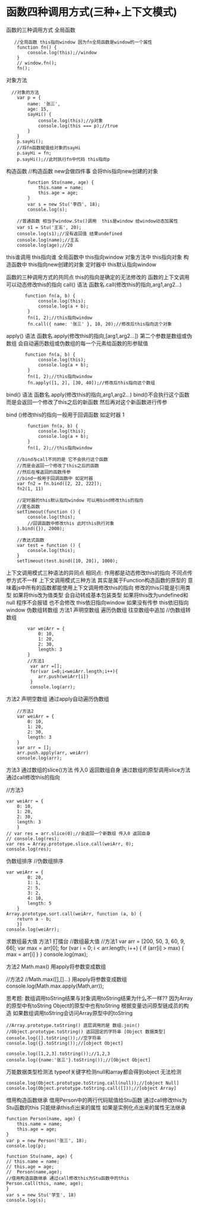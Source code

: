 # 函数四种调用方式(三种+上下文模式)

函数的三种调用方式
全局函数


       //全局函数 this指向window 因为fn全局函数是window的一个属性
        function fn() {
            console.log(this);//window
        }
        // window.fn();
        fn();

对象方法


      //对象的方法
        var p = {
            name: '张三',
            age: 15,
            sayHi() {
                console.log(this);//p对象
                console.log(this === p);//true
            }
        }
        p.sayHi();
        //将fn函数赋值给对象的sayHi
        p.sayHi = fn;
        p.sayHi();//此时执行fn中代码 this指向p

构造函数
       //构造函数 new会做四件事 会将this指向new创建的对象

```
        function Stu(name, age) {
            this.name = name;
            this.age = age;
        }
        var s = new Stu('李四', 18);
        console.log(s);
```



        //普通函数 相当于window.Stu()调用  this是window 给window动态加属性
        var s1 = Stu('王五', 20);
        console.log(s1);//没有返回值 结果undefined
        console.log(name);//王五
        console.log(age);//20

this谁调用 this指向谁
全局函数中 this指向window
对象方法中 this指向对象
构造函数中 this指向new创建的对象
定时器中 this默认指向window

函数的三种调用方式的共同点
this的指向是确定的无法修改的
函数的上下文调用
可以动态修改this的指向
call()
语法 函数名.call(修改this的指向,arg1,arg2...)

```
       function fn(a, b) {
            console.log(this);
            console.log(a + b);
        }
        fn(1, 2);//this指向window
        fn.call({ name: '张三' }, 10, 20);//修改后this指向这个对象
```

apply()
语法 函数名.apply(修改this的指向,[arg1,arg2...])
第二个参数是数组或伪数组 会自动遍历数组或伪数组的每一个元素给函数的形参赋值

```
       function fn(a, b) {
            console.log(this);
            console.log(a + b);
        }
        fn(1, 2);//this指向window
        fn.apply([1, 2], [30, 40]);//修改后this指向这个数组 
```

bind()
语法 函数名.apply(修改this的指向,arg1,arg2...)
bind()不会执行这个函数 而是会返回一个修改了this之后的新函数 然后再对这个新函数进行传参

  bind ()修改this的指向一般用于回调函数 如定时器
1

```
		function fn(a, b) {
            console.log(this);
            console.log(a + b);
        }
        fn(1, 2);//this指向window
```



        //bind与call不同的是 它不会执行这个函数 
        //而是会返回一个修改了this之后的函数
        //然后在堆返回的函数传参
        //bind一般用于回调函数中 如定时器
        var fn2 = fn.bind([2, 22, 222]);
        fn2(1, 11)
    
        //定时器的this默认指向window 可以用bind修改this的指向
        //匿名函数
        setTimeout(function () {
            console.log(this);
            //回调函数中修改this 此时this执行对象      
        }.bind({}), 2000);
    
        //表达式函数
        var test = function () {
            console.log(this);
        }
        setTimeout(test.bind([10, 20]), 1000);

上下文调用模式三种语法的异同点
相同点: 作用都是动态修改this的指向
不同点传参方式不一样
上下文调用模式三种方法 其实是属于Function构造函数的原型的 意味着js中所有的函数都能使用上下文调用修改this的指向
修改的this只能是引用类型
如果将this改为值类型 会自动转成基本包装类型
如果将this改为undefined和null 程序不会报错 也不会修改 this依旧指向window
如果没有传参 this依旧指向window
伪数组转数组
方法1 声明空数组 遍历伪数组 往空数组中追加
  //伪数组转数组

```
        var weiArr = {
            0: 10,
            1: 20,
            2: 30,
            length: 3
        }
        //方法1
         var arr =[];
         for(var i=0;i<weiArr.length;i++){
            arr.push(weiArr[i])
         }
         console.log(arr);
```

方法2 声明空数组 通过apply自动遍历伪数组

        //方法2
        var weiArr = {
            0: 10,
            1: 20,
            2: 30,
            length: 3
        }
        var arr = [];
        arr.push.apply(arr, weiArr)
        console.log(arr);

方法3 通过数组的slice()方法
传入0 返回数组自身
通过数组的原型调用slice方法
通过call修改this的指向

  //方法3

```
var weiArr = {
    0: 10,
    1: 20,
    2: 30,
    length: 3
    }
// var res = arr.slice(0);//会返回一个新数组 传入0 返回自身
// console.log(res);
var res = Array.prototype.slice.call(weiArr, 0);
console.log(res);
```

伪数组排序
 //伪数组排序

```
var weiArr = {
        0: 20,
        1: 1,
        2: 5,
        3: 2,
        4: 10,
        length: 5
    }
Array.prototype.sort.call(weiArr, function (a, b) {
    return a - b;
    })
console.log(weiArr);
```

求数组最大值
方法1 打擂台
  //数组最大值
        //方法1
        var arr = [200, 50, 3, 60, 9, 66];
        var max = arr[0];
        for (var i = 0; i < arr.length; i++) {
            if (arr[i] > max) {
                max = arr[i]
            }
        }
        console.log(max);
        

方法2 Math.max() 用apply将参数变成数组

 //方法2
        //Math.max([],[]...) 用apply将参数变成数组 
        console.log(Math.max.apply(Math,arr));

思考题: 数组调用toString结果与对象调用toString结果为什么不一样??
因为Array的原型中有toString Object的原型中也有toString
根据变量访问原型链成员的构造 如果数组调用toString会访问Array原型中的toString

```
//Array.prototype.toString() 底层调用的是 数组.join()
//Object.prototype.toString() 返回固定的字符串 [Object 数据类型]
console.log([].toString());//空字符串
console.log({}.toString());//[object Object]

console.log([1,2,3].toString());//1,2,3
console.log({name:'张三'}.toString());//[Object Object]
```

万能数据类型检测法
typeof关键字检测null和array都会得到object 无法检测

    console.log(Object.prototype.toString.call(null));//[object Null]
    console.log(Object.prototype.toString.call([]));//[object Array]

借用构造函数继承
借用Person中的两行代码赋值给Stu函数 通过call修改this为Stu函数的this
只能继承this点出来的属性 如果是实例化点出来的属性无法继承

```
function Person(name, age) {
    this.name = name;
    this.age = age;
}
var p = new Person('张三', 18);
console.log(p);
```



    function Stu(name, age) {
    // this.name = name;
    // this.age = age;
    //  Person(name,age);
    //借用构造函数继承 通过call修改this为Stu函数中的this
    Person.call(this, name, age);
    }
    var s = new Stu('学生', 18)
    console.log(s);
